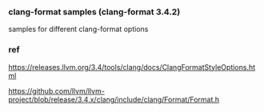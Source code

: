 ### clang-format samples (clang-format 3.4.2)

samples for different clang-format options

### ref

<https://releases.llvm.org/3.4/tools/clang/docs/ClangFormatStyleOptions.html>

<https://github.com/llvm/llvm-project/blob/release/3.4.x/clang/include/clang/Format/Format.h>
